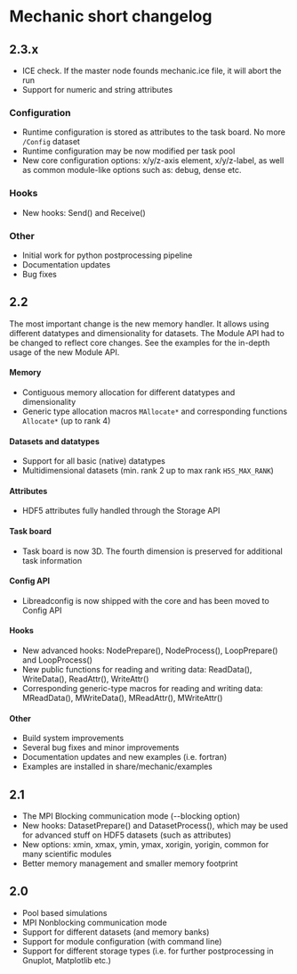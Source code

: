 Mechanic short changelog
========================

2.3.x
-----

- ICE check. If the master node founds mechanic.ice file, it will abort the run
- Support for numeric and string attributes

### Configuration

- Runtime configuration is stored as attributes to the task board. No more `/Config` dataset
- Runtime configuration may be now modified per task pool
- New core configuration options: x/y/z-axis element, x/y/z-label, as well as common
  module-like options such as: debug, dense etc.

### Hooks

- New hooks: Send() and Receive()

### Other

- Initial work for python postprocessing pipeline
- Documentation updates
- Bug fixes

2.2
---

The most important change is the new memory handler. It allows using different datatypes
and dimensionality for datasets. The Module API had to be changed to reflect core changes.
See the examples for the in-depth usage of the new Module API.

#### Memory

- Contiguous memory allocation for different datatypes and dimensionality
- Generic type allocation macros `MAllocate*` and corresponding functions `Allocate*` (up to rank 4)

#### Datasets and datatypes

- Support for all basic (native) datatypes
- Multidimensional datasets (min. rank 2 up to max rank `H5S_MAX_RANK`)

#### Attributes

- HDF5 attributes fully handled through the Storage API

#### Task board

- Task board is now 3D. The fourth dimension is preserved for additional task information

#### Config API

- Libreadconfig is now shipped with the core and has been moved to Config API

#### Hooks

- New advanced hooks: NodePrepare(), NodeProcess(), LoopPrepare() and LoopProcess()
- New public functions for reading and writing data:
  ReadData(), WriteData(), ReadAttr(), WriteAttr()
- Corresponding generic-type macros for reading and writing data:
  MReadData(), MWriteData(), MReadAttr(), MWriteAttr()

#### Other

- Build system improvements
- Several bug fixes and minor improvements
- Documentation updates and new examples (i.e. fortran)
- Examples are installed in share/mechanic/examples

2.1
---

- The MPI Blocking communication mode (--blocking option)
- New hooks: DatasetPrepare() and DatasetProcess(), which may be used for advanced stuff
  on HDF5 datasets (such as attributes)
- New options: xmin, xmax, ymin, ymax, xorigin, yorigin, common for many scientific modules
- Better memory management and smaller memory footprint

2.0
---

- Pool based simulations
- MPI Nonblocking communication mode
- Support for different datasets (and memory banks)
- Support for module configuration (with command line)
- Support for different storage types (i.e. for further postprocessing in Gnuplot,
  Matplotlib etc.)


